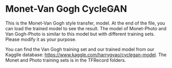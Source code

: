 # Monet-Van Gogh CycleGAN

This is the Monet-Van Gogh style transfer, model. At the end of the file, you can load the trained model to see the result.
The model of Monet-Photo and Van Gogh-Photo is similar to this model but with different training sets. Please modify it as your purpose.

 You can find the Van Gogh training set and our trained model from our Kagglle database: https://www.kaggle.com/harrygyao/cyclegan-model.
 The Monet and Photo training sets is in the TFRecord folders.
